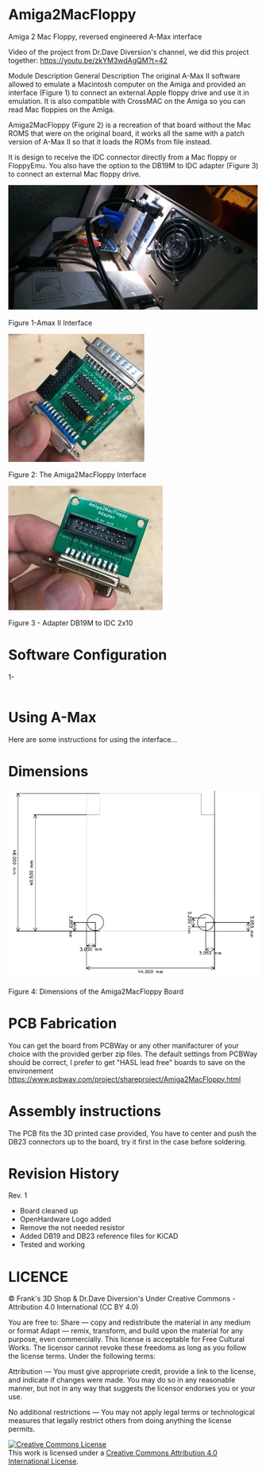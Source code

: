 # Amiga2MacFloppy
Amiga 2 Mac Floppy, reversed engineered A-Max interface

Video of the project from Dr.Dave Diversion's channel, we did this project together:
https://youtu.be/zkYM3wdAgQM?t=42

Module Description
General Description
The original A-Max II software allowed to emulate a Macintosh computer on the Amiga and provided an interface (Figure 1) to connect an external Apple floppy drive and use it in emulation. It is also compatible with CrossMAC on the Amiga so you can read Mac floppies on the Amiga.

Amiga2MacFloppy (Figure 2) is a recreation of that board without the Mac ROMS that were on the original board, it works all the same with a patch version of A-Max II so that it loads the ROMs from file instead.

It is design to receive the IDC connector directly from a Mac floppy or FloppyEmu. You also have the option to the DB19M to IDC adapter (Figure 3) to connect an external Mac floppy drive.


![Figure 1-Amax II Interface](Rev.1/pictures/A-MaxII.jpg)

Figure 1-Amax II Interface


![Figure 2-Amiag2MacFloppy Interface](Rev.1/pictures/Amiga2MacFloppy.jpg)

Figure 2: The Amiga2MacFloppy Interface


![Figure 3-DB19M to IDC Adapter](Rev.1/pictures/Adapter_DB19M_to_IDC2x10.jpg)

Figure 3 - Adapter DB19M to IDC 2x10

# Software Configuration

1-	
 
# Using A-Max
Here are some instructions for using the interface…

# Dimensions
![Figure 4-Board dimension](Rev.1/pictures/BoardDimensions.png)

Figure 4: Dimensions of the Amiga2MacFloppy Board

# PCB Fabrication
You can get the board from PCBWay or any other manifacturer of your choice with the provided gerber zip files.
The default settings from PCBWay should be correct, I prefer to get "HASL lead free" boards to save on the environement https://www.pcbway.com/project/shareproject/Amiga2MacFloppy.html

# Assembly instructions
The PCB fits the 3D printed case provided, You have to center and push the DB23 connectors up to the board, try it first in the case before soldering.

# Revision History
Rev. 1
* Board cleaned up
* OpenHardware Logo added
* Remove the not needed resistor
* Added DB19 and DB23 reference files for KiCAD
* Tested and working

# LICENCE
© Frank's 3D Shop & Dr.Dave Diversion's
Under Creative Commons - Attribution 4.0 International (CC BY 4.0)

You are free to:
Share — copy and redistribute the material in any medium or format
Adapt — remix, transform, and build upon the material
for any purpose, even commercially.
This license is acceptable for Free Cultural Works.
The licensor cannot revoke these freedoms as long as you follow the license terms.
Under the following terms:

Attribution — You must give appropriate credit, provide a link to the license, and indicate if changes were made. You may do so in any reasonable manner, but not in any way that suggests the licensor endorses you or your use.

No additional restrictions — You may not apply legal terms or technological measures that legally restrict others from doing anything the license permits.

<a rel="license" href="http://creativecommons.org/licenses/by/4.0/"><img alt="Creative Commons License" style="border-width:0" src="https://i.creativecommons.org/l/by/4.0/88x31.png" /></a><br />This work is licensed under a <a rel="license" href="http://creativecommons.org/licenses/by/4.0/">Creative Commons Attribution 4.0 International License</a>.